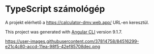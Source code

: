 # TypeScript számológép

A projekt elérhető a https://calculator-dmv.web.app/ URL-en keresztül.

This project was generated with [Angular CLI](https://github.com/angular/angular-cli) version 9.1.7.

https://user-images.githubusercontent.com/37814758/84516299-e21c4c80-accd-11ea-98f5-42ef85708dec.png
